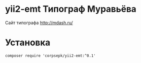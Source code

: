 yii2-emt Типограф Муравьёва
===============

Сайт типографа http://mdash.ru/

# Установка
```
composer require 'corpsepk/yii2-emt:^0.1'
```
